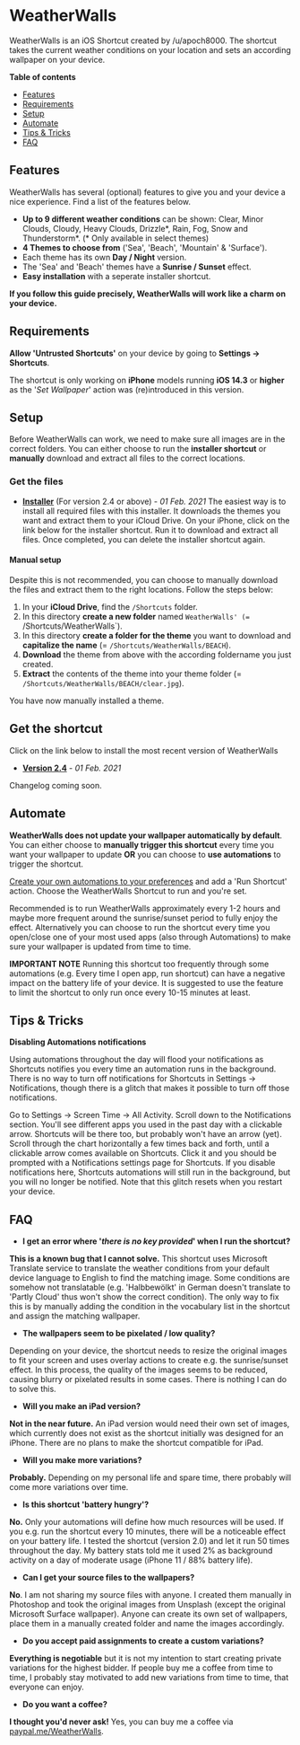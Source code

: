 # WeatherWalls

WeatherWalls is an iOS Shortcut created by /u/apoch8000. The shortcut takes the current weather conditions on your location and sets an according wallpaper on your device.

**Table of contents**
* [Features](#features)
* [Requirements](#requirements)
* [Setup](#setup)
* [Automate](#automate)
* [Tips & Tricks](#tips--tricks)
* [FAQ](#faq)

## Features
WeatherWalls has several (optional) features to give you and your device a nice experience. Find a list of the features below.
- **Up to 9 different weather conditions** can be shown: Clear, Minor Clouds, Cloudy, Heavy Clouds, Drizzle*, Rain, Fog, Snow and Thunderstorm*. (* Only available in select themes)
- **4 Themes to choose from** ('Sea', 'Beach', 'Mountain' & 'Surface'). 
- Each theme has its own **Day / Night** version.
- The 'Sea' and 'Beach' themes have a **Sunrise / Sunset** effect.
- **Easy installation** with a seperate installer shortcut. 

**If you follow this guide precisely, WeatherWalls will work like a charm on your device.**

## Requirements

**Allow 'Untrusted Shortcuts'** on your device by going to **Settings → Shortcuts**.

The shortcut is only working on **iPhone** models running **iOS 14.3** or **higher** as the '*Set Wallpaper*' action was (re)introduced in this version.

## Setup

Before WeatherWalls can work, we need to make sure all images are in the correct folders. You can either choose to run the **installer shortcut** or **manually** download and extract all files to the correct locations.

### Get the files ###
* **[Installer](https://www.icloud.com/shortcuts/e2a95aa7465f4a118a62befbbde1c81e)** (For version 2.4 or above) - *01 Feb. 2021*
The easiest way is to install all required files with this installer. It downloads the themes you want and extract them to your iCloud Drive.
On your iPhone, click on the link below for the installer shortcut. Run it to download and extract all files. Once completed, you can delete the installer shortcut again.

#### Manual setup ####
Despite this is not recommended, you can choose to manually download the files and extract them to the right locations. Follow the steps below:
1. In your **iCloud Drive**, find the `/Shortcuts` folder.
2. In this directory **create a new folder** named `WeatherWalls' (= `/Shortcuts/WeatherWalls`). 
3. In this directory **create a folder for the theme** you want to download and **capitalize the name** (= `/Shortcuts/WeatherWalls/BEACH`).
4. **Download** the theme from above with the according foldername you just created.
5. **Extract** the contents of the theme into your theme folder (= `/Shortcuts/WeatherWalls/BEACH/clear.jpg`).

You have now manually installed a theme.

## Get the shortcut
Click on the link below to install the most recent version of WeatherWalls
* **[Version 2.4](https://www.icloud.com/shortcuts/3e4b5b8d871c43fc80ea671ee5fe4836)** - *01 Feb. 2021*

Changelog coming soon.

## Automate

**WeatherWalls does not update your wallpaper automatically by default**. You can either choose to **manually trigger this shortcut** every time you want your wallpaper to update **OR** you can choose to **use automations** to trigger the shortcut.

[Create your own automations to your preferences](https://support.apple.com/guide/shortcuts/create-a-new-personal-automation-apdfbdbd7123/ios) and add a 'Run Shortcut' action. Choose the WeatherWalls Shortcut to run and you're set.

Recommended is to run WeatherWalls approximately every 1-2 hours and maybe more frequent around the sunrise/sunset period to fully enjoy the effect. Alternatively you can choose to run the shortcut every time you open/close one of your most used apps (also through Automations) to make sure your wallpaper is updated from time to time. 

**IMPORTANT NOTE** 
Running this shortcut too frequently through some automations (e.g. Every time I open app, run shortcut) can have a negative impact on the battery life of your device. It is suggested to use the feature to limit the shortcut to only run once every 10-15 minutes at least. 

## Tips & Tricks

**Disabling Automations notifications**

Using automations throughout the day will flood your notifications as Shortcuts notifies you every time an automation runs in the background. There is no way to turn off notifications for Shortcuts in Settings → Notifications, though there is a glitch that makes it possible to turn off those notifications.

Go to Settings → Screen Time → All Activity. Scroll down to the Notifications section. You'll see different apps you used in the past day with a clickable arrow. Shortcuts will be there too, but probably won't have an arrow (yet). Scroll through the chart horizontally a few times back and forth, until a clickable arrow comes available on Shortcuts. Click it and you should be prompted with a Notifications settings page for Shortcuts. If you disable notifications here, Shortcuts automations will still run in the background, but you will no longer be notified. Note that this glitch resets when you restart your device.

## FAQ

- **I get an error where '*there is no key provided*' when I run the shortcut?**

**This is a known bug that I cannot solve.** This shortcut uses Microsoft Translate service to translate the weather conditions from your default device language to English to find the matching image. Some conditions are somehow not translatable (e.g. 'Halbbewölkt' in German doesn't translate to 'Partly Cloud' thus won't show the correct condition). 
The only way to fix this is by manually adding the condition in the vocabulary list in the shortcut and assign the matching wallpaper.

- **The wallpapers seem to be pixelated / low quality?**

Depending on your device, the shortcut needs to resize the original images to fit your screen and uses overlay actions to create e.g. the sunrise/sunset effect. In this process, the quality of the images seems to be reduced, causing blurry or pixelated results in some cases. There is nothing I can do to solve this.

- **Will you make an iPad version?**

**Not in the near future.** An iPad version would need their own set of images, which currently does not exist as the shortcut initially was designed for an iPhone. There are no plans to make the shortcut compatible for iPad.

- **Will you make more variations?**

**Probably.** Depending on my personal life and spare time, there probably will come more variations over time.

- **Is this shortcut 'battery hungry'?**

**No.** Only your automations will define how much resources will be used. If you e.g. run the shortcut every 10 minutes, there will be a noticeable effect on your battery life. I tested the shortcut (version 2.0) and let it run 50 times throughout the day. My battery stats told me it used 2% as background activity on a day of moderate usage (iPhone 11 / 88% battery life).

- **Can I get your source files to the wallpapers?**

**No**. I am not sharing my source files with anyone. I created them manually in Photoshop and took the original images from Unsplash (except the original Microsoft Surface wallpaper). Anyone can create its own set of wallpapers, place them in a manually created folder and name the images accordingly.

- **Do you accept paid assignments to create a custom variations?**

**Everything is negotiable** but it is not my intention to start creating private variations for the highest bidder. If people buy me a coffee from time to time, I probably stay motivated to add new variations from time to time, that everyone can enjoy.

- **Do you want a coffee?**

**I thought you'd never ask!** Yes, you can buy me a coffee via [paypal.me/WeatherWalls](http://paypal.me/WeatherWalls).


